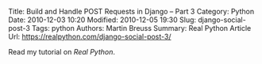 Title: Build and Handle POST Requests in Django – Part 3
Category: Python
Date: 2010-12-03 10:20
Modified: 2010-12-05 19:30
Slug: django-social-post-3
Tags: python
Authors: Martin Breuss
Summary: Real Python Article
Url: https://realpython.com/django-social-post-3/

Read my tutorial on _Real Python_.